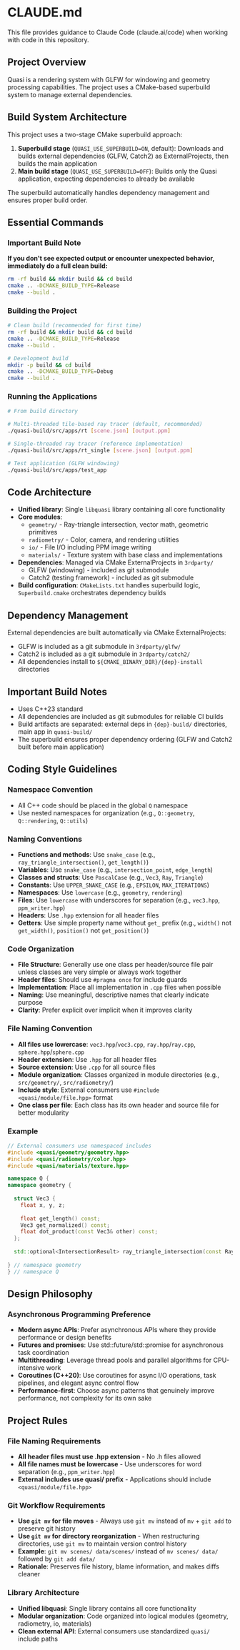 # CLAUDE.md

This file provides guidance to Claude Code (claude.ai/code) when working with code in this repository.

## Project Overview

Quasi is a rendering system with GLFW for windowing and geometry processing capabilities. The project uses a CMake-based superbuild system to manage external dependencies.

## Build System Architecture

This project uses a two-stage CMake superbuild approach:

1. **Superbuild stage** (`QUASI_USE_SUPERBUILD=ON`, default): Downloads and builds external dependencies (GLFW, Catch2) as ExternalProjects, then builds the main application
2. **Main build stage** (`QUASI_USE_SUPERBUILD=OFF`): Builds only the Quasi application, expecting dependencies to already be available

The superbuild automatically handles dependency management and ensures proper build order.

## Essential Commands

### Important Build Note
**If you don't see expected output or encounter unexpected behavior, immediately do a full clean build:**
```bash
rm -rf build && mkdir build && cd build
cmake .. -DCMAKE_BUILD_TYPE=Release
cmake --build .
```

### Building the Project
```bash
# Clean build (recommended for first time)
rm -rf build && mkdir build && cd build
cmake .. -DCMAKE_BUILD_TYPE=Release
cmake --build .

# Development build
mkdir -p build && cd build
cmake .. -DCMAKE_BUILD_TYPE=Debug
cmake --build .
```

### Running the Applications
```bash
# From build directory

# Multi-threaded tile-based ray tracer (default, recommended)
./quasi-build/src/apps/rt [scene.json] [output.ppm]

# Single-threaded ray tracer (reference implementation)
./quasi-build/src/apps/rt_single [scene.json] [output.ppm]

# Test application (GLFW windowing)
./quasi-build/src/apps/test_app
```

## Code Architecture

- **Unified library**: Single `libquasi` library containing all core functionality
- **Core modules**: 
  - `geometry/` - Ray-triangle intersection, vector math, geometric primitives
  - `radiometry/` - Color, camera, and rendering utilities  
  - `io/` - File I/O including PPM image writing
  - `materials/` - Texture system with base class and implementations
- **Dependencies**: Managed via CMake ExternalProjects in `3rdparty/`
  - GLFW (windowing) - included as git submodule
  - Catch2 (testing framework) - included as git submodule
- **Build configuration**: `CMakeLists.txt` handles superbuild logic, `Superbuild.cmake` orchestrates dependency builds

## Dependency Management

External dependencies are built automatically via CMake ExternalProjects:
- GLFW is included as a git submodule in `3rdparty/glfw/`
- Catch2 is included as a git submodule in `3rdparty/catch2/`
- All dependencies install to `${CMAKE_BINARY_DIR}/{dep}-install` directories

## Important Build Notes

- Uses C++23 standard
- All dependencies are included as git submodules for reliable CI builds
- Build artifacts are separated: external deps in `{dep}-build/` directories, main app in `quasi-build/`
- The superbuild ensures proper dependency ordering (GLFW and Catch2 built before main application)

## Coding Style Guidelines

### Namespace Convention
- All C++ code should be placed in the global `Q` namespace
- Use nested namespaces for organization (e.g., `Q::geometry`, `Q::rendering`, `Q::utils`)

### Naming Conventions
- **Functions and methods**: Use `snake_case` (e.g., `ray_triangle_intersection()`, `get_length()`)
- **Variables**: Use `snake_case` (e.g., `intersection_point`, `edge_length`)
- **Classes and structs**: Use `PascalCase` (e.g., `Vec3`, `Ray`, `Triangle`)
- **Constants**: Use `UPPER_SNAKE_CASE` (e.g., `EPSILON`, `MAX_ITERATIONS`)
- **Namespaces**: Use `lowercase` (e.g., `geometry`, `rendering`)
- **Files**: Use `lowercase` with underscores for separation (e.g., `vec3.hpp`, `ppm_writer.hpp`)
- **Headers**: Use `.hpp` extension for all header files
- **Getters**: Use simple property name without `get_` prefix (e.g., `width()` not `get_width()`, `position()` not `get_position()`)

### Code Organization
- **File Structure**: Generally use one class per header/source file pair unless classes are very simple or always work together
- **Header files**: Should use `#pragma once` for include guards
- **Implementation**: Place all implementation in `.cpp` files when possible
- **Naming**: Use meaningful, descriptive names that clearly indicate purpose
- **Clarity**: Prefer explicit over implicit when it improves clarity

### File Naming Convention
- **All files use lowercase**: `vec3.hpp`/`vec3.cpp`, `ray.hpp`/`ray.cpp`, `sphere.hpp`/`sphere.cpp`
- **Header extension**: Use `.hpp` for all header files
- **Source extension**: Use `.cpp` for all source files  
- **Module organization**: Classes organized in module directories (e.g., `src/geometry/`, `src/radiometry/`)
- **Include style**: External consumers use `#include <quasi/module/file.hpp>` format
- **One class per file**: Each class has its own header and source file for better modularity

### Example
```cpp
// External consumers use namespaced includes
#include <quasi/geometry/geometry.hpp>
#include <quasi/radiometry/color.hpp>
#include <quasi/materials/texture.hpp>

namespace Q {
namespace geometry {
  
  struct Vec3 {
    float x, y, z;
    
    float get_length() const;
    Vec3 get_normalized() const;
    float dot_product(const Vec3& other) const;
  };
  
  std::optional<IntersectionResult> ray_triangle_intersection(const Ray& ray, const Triangle& triangle);
  
} // namespace geometry
} // namespace Q
```

## Design Philosophy

### Asynchronous Programming Preference
- **Modern async APIs**: Prefer asynchronous APIs where they provide performance or design benefits
- **Futures and promises**: Use std::future/std::promise for asynchronous task coordination
- **Multithreading**: Leverage thread pools and parallel algorithms for CPU-intensive work
- **Coroutines (C++20)**: Use coroutines for async I/O operations, task pipelines, and elegant async control flow
- **Performance-first**: Choose async patterns that genuinely improve performance, not complexity for its own sake

## Project Rules

### File Naming Requirements
- **All header files must use .hpp extension** - No .h files allowed
- **All file names must be lowercase** - Use underscores for word separation (e.g., `ppm_writer.hpp`)
- **External includes use quasi/ prefix** - Applications should include `<quasi/module/file.hpp>`

### Git Workflow Requirements
- **Use `git mv` for file moves** - Always use `git mv` instead of `mv` + `git add` to preserve git history
- **Use `git mv` for directory reorganization** - When restructuring directories, use `git mv` to maintain version control history
- **Example**: `git mv scenes/ data/scenes/` instead of `mv scenes/ data/` followed by `git add data/`
- **Rationale**: Preserves file history, blame information, and makes diffs cleaner

### Library Architecture  
- **Unified libquasi**: Single library contains all core functionality
- **Modular organization**: Code organized into logical modules (geometry, radiometry, io, materials)
- **Clean external API**: External consumers use standardized `quasi/` include paths
